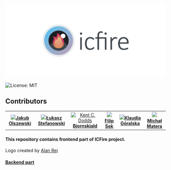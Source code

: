 ![](assets/05AFC0C4-A5E6-473D-A643-A15972AB7218_1_105_c.jpeg)

![License: MIT](https://img.shields.io/badge/License-MIT-red.svg)

## Contributors
<table>
  <tr>
    <td align="center"><a href="https://github.com/Szaqku"><img src="https://avatars.githubusercontent.com/Szaqku" width="100px;"/><b>Jakub Olszewski</b></td>
    <td align="center"><a href="https://github.com/lukaszstefanowski97"><img src="https://avatars.githubusercontent.com/lukaszstefanowski97" width="100px;"/><b>Łukasz Stefanowski</b></td>
    <td align="center"><a href="https://github.com/Bjornskjald"><img src="https://avatars.githubusercontent.com/Bjornskjald" width="100px;" alt="Kent C. Dodds"/><b>Bjornskjald</b></td>
    <td align="center"><a href="https://github.com/Meandester"><img src="https://avatars.githubusercontent.com/Meandester" width="100px;"/><b>Filip Sęk</b></td>
    <td align="center"><a href="https://github.com/Torianna"><img src="https://avatars.githubusercontent.com/Torianna" width="100px;"/><b>Klaudia Góralska</b></td>
    <td align="center"><a href="https://github.com/MichuMat"><img src="https://avatars.githubusercontent.com/MichuMat" width="100px;"/><b>Michał Matera</b></td>
  </tr>
</table>

<h4>This repository contains frontend part of ICFire project.</h4>

Logo created by <a href="https://www.linkedin.com/in/alanrej/">Alan Rej</a>

<h4><a href="https://github.com/lukaszstefanowski97/NASA_fire_detector">Backend part</a></h4>
